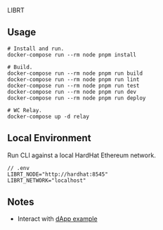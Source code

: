 LIBRT

## Usage

```
# Install and run.
docker-compose run --rm node pnpm install

# Build.
docker-compose run --rm node pnpm run build
docker-compose run --rm node pnpm run lint
docker-compose run --rm node pnpm run test
docker-compose run --rm node pnpm run dev
docker-compose run --rm node pnpm run deploy

# WC Relay.
docker-compose up -d relay
```

## Local Environment

Run CLI against a local HardHat Ethereum network.

```
// .env
LIBRT_NODE="http://hardhat:8545"
LIBRT_NETWORK="localhost"
```

## Notes

- Interact with [dApp example](https://react-app.walletconnect.com/)
